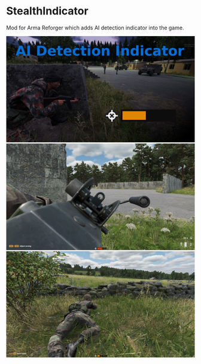 # StealthIndicator

Mod for Arma Reforger which adds AI detection indicator into the game.

![Img0](https://github.com/Sparker95/StealthIndicator/blob/master/Workshop/WorkshopPreview.jpg)
![Img1](https://github.com/Sparker95/StealthIndicator/blob/master/Workshop/Screenshot0.jpg)
![Img2](https://github.com/Sparker95/StealthIndicator/blob/master/Workshop/Screenshot1.jpg)
